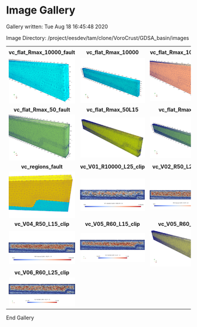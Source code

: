# Image Gallery 

Gallery written: Tue Aug 18 16:45:48 2020

Image Directory: /project/eesdev/tam/clone/VoroCrust/GDSA_basin/images


|  |  |  |   | 
| :---: | :---: | :---: | :---:  | 
|  |  |  |   | 
|  **vc_flat_Rmax_10000_fault** |  **vc_flat_Rmax_10000** |  **vc_flat_Rmax_100_fault** |  **vc_flat_Rmax_100**  | 
| <img width="200" src="vc_flat_Rmax_10000_fault.png"> | <img width="200" src="vc_flat_Rmax_10000.png"> | <img width="200" src="vc_flat_Rmax_100_fault.png"> | <img width="200" src="vc_flat_Rmax_100.png">  | 
|  **vc_flat_Rmax_50_fault** |  **vc_flat_Rmax_50L15** |  **vc_flat_Rmax_50** |  **vc_reg02_fault**  | 
| <img width="200" src="vc_flat_Rmax_50_fault.png"> | <img width="200" src="vc_flat_Rmax_50L15.png"> | <img width="200" src="vc_flat_Rmax_50.png"> | <img width="200" src="vc_reg02_fault.png">  | 
|  **vc_regions_fault** |  **vc_V01_R10000_L25_clip** |  **vc_V02_R50_L25_clip** |  **vc_V03_R100_L25_clip**  | 
| <img width="200" src="vc_regions_fault.png"> | <img width="200" src="vc_V01_R10000_L25_clip.png"> | <img width="200" src="vc_V02_R50_L25_clip.png"> | <img width="200" src="vc_V03_R100_L25_clip.png">  | 
|  **vc_V04_R50_L15_clip** |  **vc_V05_R60_L15_clip** |  **vc_V05_R60_L15** |  **vc_V05_R60_L25**  | 
| <img width="200" src="vc_V04_R50_L15_clip.png"> | <img width="200" src="vc_V05_R60_L15_clip.png"> | <img width="200" src="vc_V05_R60_L15.png"> | <img width="200" src="vc_V05_R60_L25.png">  | 
|  **vc_V06_R60_L25_clip**  | 
| <img width="200" src="vc_V06_R60_L25_clip.png">  | 


End Gallery
